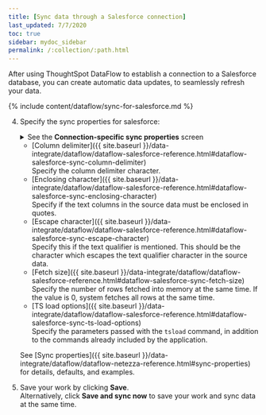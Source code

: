 ```yaml
---
title: [Sync data through a Salesforce connection]
last_updated: 7/7/2020
toc: true
sidebar: mydoc_sidebar
permalink: /:collection/:path.html
---
```

After using ThoughtSpot DataFlow to establish a connection to a Salesforce database, you can create automatic data updates, to seamlessly refresh your data.

{% include content/dataflow/sync-for-salesforce.md %}

4. Specify the sync properties for salesforce:

   <details>
     <summary>See the <strong>Connection-specific sync properties</strong> screen</summary><p><img src="../../images/dataflow-set-sync-properties-draft.png" alt="Enter sync details" /></p>
   </details>

     <!--![Enter connection details]({{ site.baseurl }}/images/dataflow-netezza-sync.png "Enter connection details")-->

   * [Column delimiter]({{ site.baseurl }}/data-integrate/dataflow/dataflow-salesforce-reference.html#dataflow-salesforce-sync-column-delimiter)<br/>Specify the column delimiter character.
   * [Enclosing character]({{ site.baseurl }}/data-integrate/dataflow/dataflow-salesforce-reference.html#dataflow-salesforce-sync-enclosing-character)<br/>Specify if the text columns in the source data must be enclosed in quotes.
   * [Escape character]({{ site.baseurl }}/data-integrate/dataflow/dataflow-salesforce-reference.html#dataflow-salesforce-sync-escape-character)<br/>Specify this if the text qualifier is mentioned. This should be the character which escapes the text qualifier character in the source data.
   * [Fetch size]({{ site.baseurl }}/data-integrate/dataflow/dataflow-salesforce-reference.html#dataflow-salesforce-sync-fetch-size)<br/>Specify the number of rows fetched into memory at the same time. If the value is 0, system fetches all rows at the same time.
   * [TS load options]({{ site.baseurl }}/data-integrate/dataflow/dataflow-salesforce-reference.html#dataflow-salesforce-sync-ts-load-options)<br/>Specify the parameters passed with the <code>tsload</code> command, in addition to the commands already included by the application.

   See [Sync properties]({{ site.baseurl }}/data-integrate/dataflow/dataflow-netezza-reference.html#sync-properties) for details, defaults, and examples.

5. Save your work by clicking **Save**.<br/>Alternatively, click **Save and sync now** to save your work and sync data at the same time.
